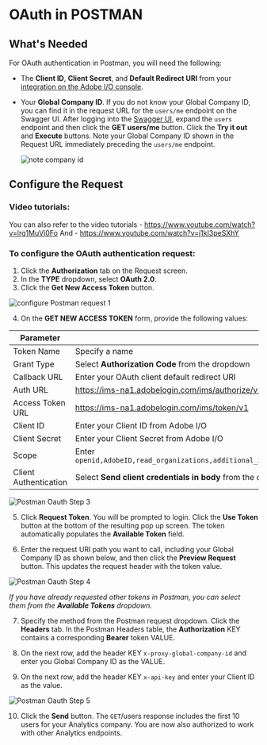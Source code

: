 # OAuth in POSTMAN

## What's Needed

For OAuth authentication in Postman, you will need the following:

* The **Client ID**, **Client Secret**, and **Default Redirect URI** from your [integration on the Adobe I/O console](create-oauth-client.md).
* Your **Global Company ID**. If you do not know your Global Company ID, you can find it in the request URL for the `users/me` endpoint on the Swagger UI. After logging into the [Swagger UI](https://adobedocs.github.io/analytics-2.0-apis), expand the `users` endpoint and then click the **GET users/me** button. Click the **Try it out** and **Execute** buttons. Note your Global Company ID shown in the Request URL immediately preceding the `users/me` endpoint.

  ![note company id](/images/note-company-id.png)

## Configure the Request

### Video tutorials:
You can also refer to the video tutorials - https://www.youtube.com/watch?v=lrg1MuVi0Fo 
And - https://www.youtube.com/watch?v=j1kI3peSXhY


### To configure the OAuth authentication request:

1.  Click the **Authorization** tab on the Request screen.
2.  In the **TYPE** dropdown, select **OAuth 2.0**.
3.  Click the **Get New Access Token** button.

  ![configure Postman request 1](/images/configure-Postman-request1.png)




4.  On the **GET NEW ACCESS TOKEN** form, provide the following values:

| Parameter             | Value       |
|-------------------------|-----------|
| Token Name            | Specify a name  |
| Grant Type            | Select **Authorization Code** from the dropdown |
| Callback URL          | Enter your OAuth client default redirect URI |
| Auth URL              | <https://ims-na1.adobelogin.com/ims/authorize/v1> |
| Access Token URL      | <https://ims-na1.adobelogin.com/ims/token/v1> |
| Client ID             | Enter your Client ID from Adobe I/O |
| Client Secret         | Enter your Client Secret from Adobe I/O |
| Scope                 | Enter `openid,AdobeID,read_organizations,additional_info.projectedProductContext,additional_info.job_function` |
| Client Authentication | Select **Send client credentials in body** from the dropdown |

![Postman Oauth Step 3](/images/postman-oauth2-step3.png)

5.  Click **Request Token**. You will be prompted to login. Click the **Use Token** button at the bottom of the resulting pop up screen. The token automatically populates the **Available Token** field.

6. Enter the request URI path you want to call, including your Global Company ID as shown below, and then click the **Preview Request** button. This updates the request header with the token value.


  ![Postman Oauth Step 4](/images/postman-oauth2-step4.png)

 *If you have already requested other tokens in Postman, you can select them from the **Available Tokens** dropdown.*


7. Specify the method from the Postman request dropdown. Click the **Headers** tab. In the Postman Headers table, the **Authorization** KEY contains a corresponding **Bearer** token VALUE.

8. On the next row, add the header KEY `x-proxy-global-company-id` and enter you Global Company ID as the VALUE.

9. On the next row, add the header KEY `x-api-key` and enter your Client ID as the value.

  ![Postman Oauth Step 5](/images/postman-oauth2-step5.png)

10. Click the **Send** button. The `GET`/users response includes the first 10 users for your Analytics company. You are now also authorized to work with other Analytics endpoints.
